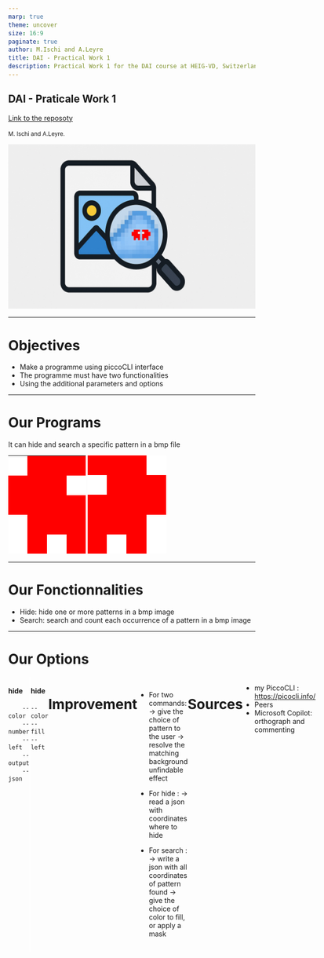 ```yaml
---
marp: true
theme: uncover
size: 16:9
paginate: true
author: M.Ischi and A.Leyre
title: DAI - Practical Work 1
description: Practical Work 1 for the DAI course at HEIG-VD, Switzerland
---
```

<!-- _class: invert -->
## DAI - Praticale Work 1
 
[Link to the reposoty](https://github.com/Ischi-Leyre/dai-pw1-SUS)
 
<small>M. Ischi and A.Leyre.</small>

![w:210 h:150](/srcImage/sus_file.jpg)

---
<!-- _class: invert -->
# Objectives

- Make a programme using piccoCLI interface
- The programme must have two functionalities
- Using the additional parameters and options

---
 <!-- _class: invert -->
# Our Programs

It can hide and search a specific pattern in a bmp file


![w:120 h:120](SUS_R.png) ![w:120 h:120](SUS_L.png)

---
  <!-- _class: invert -->
# Our Fonctionnalities

- Hide:  hide one or more patterns in a bmp image
- Search: search and count each occurrence of a pattern in a bmp image

---
  <!-- _class: invert -->
# Our Options
<style>
    .container{
        display: flex;
    }
    .col{
        flex: 1;
    }
    .vertical-divider {
        border-right: 3px solid white;
    }
</style>

<div class="container">
<div class="col vertical-divider">
    <h4>hide</h4>

        --color
        --number
        --left
        --output
        --json
</div>

<div class="col">
    <h4>hide</h4>

    --color
    --fill
    --left
</div>

---
  <!-- _class: invert -->
# Improvement


- For two commands:
 -> give the choice of pattern to the user
 -> resolve the matching background unfindable effect
 
- For hide :
-> read a json with coordinates where to hide
 
- For search :
-> write a json with all coordinates of pattern found
->  give the choice of color to fill, or apply a mask


---
 <!-- _class: invert -->
# Sources
 - my PiccoCLI : https://picocli.info/
 - Peers
 - Microsoft Copilot: orthograph and commenting